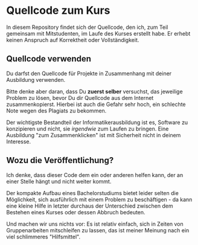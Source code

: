 # Quellcode zum Kurs

In diesem Repository findet sich der Quellcode, den ich, 
zum Teil gemeinsam mit Mitstudenten, im Laufe des Kurses 
erstellt habe. Er erhebt keinen Anspruch auf Korrektheit 
oder Vollständigkeit.

## Quellcode verwenden

Du darfst den Quellcode für Projekte in Zusammenhang mit 
deiner Ausbildung verwenden.

Bitte denke aber daran, dass Du **zuerst selber** versuchst, 
das jeweilige Problem zu lösen, bevor Du dir Quellcode 
aus dem Internet zusammenkopierst. Hierbei ist auch die 
Gefahr sehr hoch, ein schlechte Note wegen des Plagiats
zu bekommen.

Der wichtigste Bestandteil der Informatikerausbildung ist 
es, Software zu konzipieren und nicht, sie *irgendwie* 
zum Laufen zu bringen. Eine Ausbildung "zum Zusammenklicken" 
ist mit Sicherheit nicht in deinem Interesse.

## Wozu die Veröffentlichung?

Ich denke, dass dieser Code dem ein oder anderen helfen
kann, der an einer Stelle hängt und nicht weiter kommt.

Der kompakte Aufbau eines Bachelorstudiums bietet leider
selten die Möglichkeit, sich ausführlich mit einem
Problem zu beschäftigen - da kann eine kleine Hilfe in 
letzter durchaus der Unterschied zwischen dem Bestehen
eines Kurses oder dessen Abbruch bedeuten.

Und machen wir uns nichts vor: Es ist relativ einfach, 
sich in Zeiten von Gruppenarbeiten mitschleifen zu lassen,
das ist meiner Meinung nach ein viel schlimmeres "Hilfsmittel".

